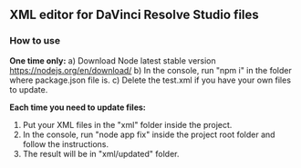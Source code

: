 ## XML editor for DaVinci Resolve Studio files

### How to use

**One time only:**
a) Download Node latest stable version https://nodejs.org/en/download/
b) In the console, run "npm i" in the folder where package.json file is.
c) Delete the test.xml if you have your own files to update.

**Each time you need to update files:**
1) Put your XML files in the "xml" folder inside the project.
2) In the console, run "node app fix" inside the project root folder and follow the instructions.
3) The result will be in "xml/updated" folder.